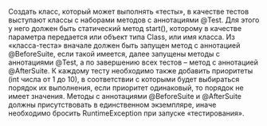 Создать класс, который может выполнять «тесты», в качестве тестов выступают классы с наборами методов с аннотациями @Test. 
Для этого у него должен быть статический метод start(), которому в качестве параметра передается или объект типа Class, или имя класса. 
Из «класса-теста» вначале должен быть запущен метод с аннотацией @BeforeSuite, если такой имеется, далее запущены методы с аннотациями @Test, 
а по завершению всех тестов – метод с аннотацией @AfterSuite. К каждому тесту необходимо также добавить приоритеты (int числа от 1 до 10), 
в соответствии с которыми будет выбираться порядок их выполнения, если приоритет одинаковый, то порядок не имеет значения. 
Методы с аннотациями @BeforeSuite и @AfterSuite должны присутствовать в единственном экземпляре, иначе необходимо бросить RuntimeException при запуске «тестирования».